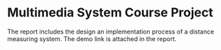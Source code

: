 # Multimedia System Course Project
The report includes the design an implementation process of a distance measuring system. The demo link is attached in the report.

